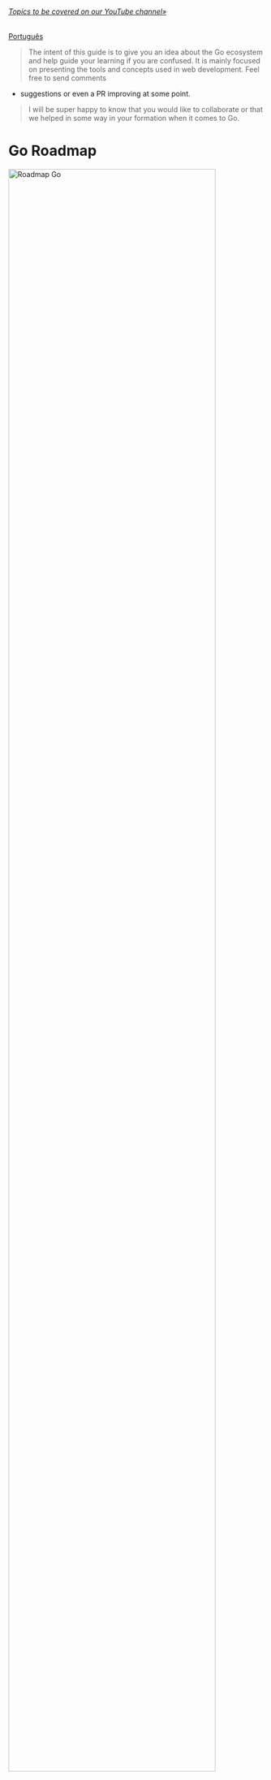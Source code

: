 ###### [Topics to be covered on our YouTube channel»](https://www.youtube.com/user/jeffotoni)

[Português](./README_ptbr.md)

> The intent of this guide is to give you an idea about the Go ecosystem and help guide your learning if you are confused. It is mainly focused on presenting the tools and concepts used in web development. Feel free to send comments
- suggestions or even a PR improving at some point. 

> I will be super happy to know that you would like to collaborate or that we helped in some way in your formation when it comes to Go.

# Go Roadmap

<img src="groadmap.png" alt="Roadmap Go" style="height: 90%; width:90%;"/>

<object data="groadmap.pdf" type="application/pdf" width="80%" height="80%">
    <embed src="groadmap.pdf">
        <p>This browser does not support PDFs. Please download the PDF to view it: <a href="groadmap.pdf">Download PDF</a>.</p>
    </embed>
</object>

# Sumary

1. Basic & Intermediate Concepts
    - [generics](https://gomanual.jeffotoni.com/pages/generics/)    
    - [constants](https://gomanual.jeffotoni.com/pages/language_introduction/introduction/constants.html)
    - [variables](https://gomanual.jeffotoni.com/pages/language_introduction/introduction/variables.html)
    - [iota](https://gomanual.jeffotoni.com/pages/language_introduction/introduction/iota.html)
    - [func init](https://gomanual.jeffotoni.com/pages/language_introduction/introduction/init.html)
    - [types](https://gomanual.jeffotoni.com/pages/language_introduction/types/index.html)
    - [funcs](https://gomanual.jeffotoni.com/pages/functions/index.html) 
    - [variadic](https://gomanual.jeffotoni.com/pages/functions/variadic_functions.html) 
    - [return multiples values](https://gomanual.jeffotoni.com/pages/functions/return.html)
    - [closures/anonymous functions](https://gomanual.jeffotoni.com/pages/functions/closures.html)
    - [array](https://gomanual.jeffotoni.com/pages/arrays/index.html)
    - [slice](https://gomanual.jeffotoni.com/pages/slices/index.html)
    - [for](https://gomanual.jeffotoni.com/pages/structures_controlers/for.html)
    - [switch](https://gomanual.jeffotoni.com/pages/structures_controlers/switch.html) 
    - [if / else](https://gomanual.jeffotoni.com/pages/structures_controlers/if_else.html)
    - [range](https://gomanual.jeffotoni.com/pages/structures_controlers/range.html)
    - [make](https://gomanual.jeffotoni.com/pages/slices/make.html)
    - [new](https://gomanual.jeffotoni.com/pages/structs/new.html)
    - [maps](https://gomanual.jeffotoni.com/pages/maps/index.html)
    - [pointers](https://gomanual.jeffotoni.com/pages/pointers/index.html)
    - [structs](https://gomanual.jeffotoni.com/pages/structs/index.html)
    - [methods](https://gomanual.jeffotoni.com/pages/methods/index.html)
    - [type interface](https://gomanual.jeffotoni.com/pages/language_introduction/types/interface.html)
    - [interface{}](https://gomanual.jeffotoni.com/pages/language_introduction/types/interface_type.html)
    - [defer](https://gomanual.jeffotoni.com/pages/functions/defer.html)
    - [error](https://gomanual.jeffotoni.com/pages/language_introduction/types/error.html) 
    - [panic](https://gomanual.jeffotoni.com/pages/erros/panic.html)
    - [recover](https://gomanual.jeffotoni.com/pages/erros/recover.html)

2. Goroutines
    - [channel](https://gomanual.jeffotoni.com/pages/goroutines/channels.html)
    - [channel buffer](https://gomanual.jeffotoni.com/pages/goroutines/channel_buffering.html)
    - [select](https://gomanual.jeffotoni.com/pages/goroutines/select.html)
    - [sync.Mutex](https://pkg.go.dev/sync#Mutex)
    - [sync.Map](https://pkg.go.dev/sync#Map)
    - [sync.WaitGroup](https://gomanual.jeffotoni.com/pages/goroutines/wait_groups.html)
    - [sync.Pool](https://pkg.go.dev/sync#Pool)

3. Runtime
    - [runtime.GOMAXPROCS](https://pkg.go.dev/runtime#GOMAXPROCS)
    - [runtime.NumCPU()](https://pkg.go.dev/runtime#NumCPU)   
    - [runtime.NumGoroutine()](https://pkg.go.dev/runtime#NumGoroutine)
    
4. go
    - [go test](https://gomanual.jeffotoni.com/pages/testes/index.html)
        - [go test -v](https://gomanual.jeffotoni.com/pages/testes/unit.html)
        - [go test -run ^NameFunc$](https://gomanual.jeffotoni.com/pages/testes/index.html)
        - [go test -coverprofile](https://gomanual.jeffotoni.com/pages/testes/coverage.html)
        - [go test ../../](https://gomanual.jeffotoni.com/pages/testes/index.html)
        - [go test -bench . -benchmem](https://gomanual.jeffotoni.com/pages/testes/benchmark.html)
        - [go test -fuzz=Fuzz](https://gomanual.jeffotoni.com/pages/testes/fuzz.html)

    - go build & go run .
        - [go run .](https://gomanual.jeffotoni.com/pages/commands/go_run.html)
        - [go run -race .](https://gomanual.jeffotoni.com/pages/commands/go_run.html)
        - [CGO_ENABLED=0 go build](https://gomanual.jeffotoni.com/pages/commands/go_build.html)
        - [go build -ldflags="-s -w"](https://gomanual.jeffotoni.com/pages/commands/go_build.html)
        - [go build -gcflags '-m -l'](https://gomanual.jeffotoni.com/pages/commands/go_build.html)
        - [GOOS=linux GOARCH=amd64 go build](https://gomanual.jeffotoni.com/pages/commands/go_build.html)
        - [go build GOARCH=wasm GOOS=js go build](https://gomanual.jeffotoni.com/pages/commands/go_build.html)
        - [go build -gcflags -S](https://gomanual.jeffotoni.com/pages/commands/go_build.html)
        - [go help buildmode](https://gomanual.jeffotoni.com/pages/commands/index.html)
        - [go build -buildmode=plugin](https://gomanual.jeffotoni.com/pages/commands/go_build.html)

    - [go install golang.org/x/website/tour@latest](https://gomanual.jeffotoni.com/pages/commands/go_install.html)

5. Modules
    - package & import
        - [import ..](https://www.digitalocean.com/community/tutorials/importing-packages-in-go)
        - [import "fmt"](https://www.digitalocean.com/community/tutorials/importing-packages-in-go)
        - [import "my-pkg/util"](https://www.digitalocean.com/community/tutorials/importing-packages-in-go)
        - [package mypkg](https://www.digitalocean.com/community/tutorials/how-to-write-packages-in-go)

    - [go.mod](https://gomanual.jeffotoni.com/pages/commands/go_mod.html)
    - [go.sum](https://faun.pub/understanding-go-mod-and-go-sum-5fd7ec9bcc34)
    - [go mod init](https://gomanual.jeffotoni.com/pages/commands/go_mod.html)
    - [go mod tidy](https://gomanual.jeffotoni.com/pages/commands/go_mod.html)
    - [go mod vendor](https://gomanual.jeffotoni.com/pages/commands/go_mod.html)
    - [go mod download](https://gomanual.jeffotoni.com/pages/commands/go_mod.html)
    - [go env](https://linuxcommandlibrary.com/man/go-env)
    - [GO111MODULE=on](https://www.codetd.com/pt/article/12986396)
    - [GOARCH=amd64](https://buaq.net/go-1925.html)
    - [GOPRIVATE](https://goproxy.io/docs/GOPRIVATE-env.html)
    - [GOPROXY](https://jfrog.com/blog/why-goproxy-matters-and-which-to-pick/)
    - [GOSUMDB](https://goproxy.io/docs/GOSUMDB-env.html)

6. Patterns
    - [Build](https://refactoring.guru/design-patterns/builder/go/example#example-0)
    - [Factory Method](https://refactoring.guru/design-patterns/factory-method/go/example#example-0)
    - [Abstract Factory](https://refactoring.guru/design-patterns/abstract-factory/go/example#example-0)
    - [Adapter](https://refactoring.guru/design-patterns/adapter/go/example#example-0)
    - [Bridge](https://refactoring.guru/design-patterns/bridge/go/example#example-0)
    - [Facade](https://refactoring.guru/design-patterns/facade/go/example#example-0)
    - [Composite](https://refactoring.guru/design-patterns/composite/go/example#example-0)
    - [Decorator](https://refactoring.guru/design-patterns/decorator/go/example#example-0)
    - [Prototype](https://refactoring.guru/design-patterns/prototype/go/example#example-0)
    - [Singleton](https://refactoring.guru/design-patterns/singleton/go/example#example-1)
    - [Template Method](https://refactoring.guru/design-patterns/template-method/go/example#example-0)

7. fasthttp
    - Frameworks
        - [Fiber](https://github.com/gofiber/fiber)
        - [Gramework](https://github.com/gramework/gramework)

    - Middleware
        - Iu
        - fiber-middleware

    - Routing
        - [fasthttp-routing](https://github.com/qiangxue/fasthttp-routing)
        - [atreugo](https://github.com/savsgio/atreugo)

    - Websocket
        - fast-http-socket
        - [fastws](https://github.com/dgrr/fastws)

8. net/http
    - Server
        - [http.NewServeMux](https://pkg.go.dev/net/http#NewServeMux)
        - [http.Server](https://pkg.go.dev/net/http#Server)
        - [http.HandlerFunc](https://pkg.go.dev/net/http#HandlerFunc)
        - [http.HandleFunc](https://pkg.go.dev/net/http#HandleFunc)
        - [http.Handle](https://pkg.go.dev/net/http#Handle)
        - [http.Handler](https://pkg.go.dev/net/http#Handler)
        - [http.Status](https://pkg.go.dev/net/http#Status)
        - [next.ServeHTTP](https://pkg.go.dev/net/http#ServeHTTP)
        - [ListenAndServe](https://pkg.go.dev/net/http#ListenAndServe)
        - [ListenAndServeTLS](https://pkg.go.dev/net/http#ListenAndServeTLS)
        - [http.FileServer](https://pkg.go.dev/net/http#FileServer)
        - [http.Dir](https://pkg.go.dev/net/http#Dir)
        - [http.StripPrefix](https://pkg.go.dev/net/http#StripPrefix)
        - Embed
        - [http.FS](https://pkg.go.dev/net/http#FS)
        - html/template
            - [template.ParseFiles](https://pkg.go.dev/html/template#ParseFiles)
            - [template.Parse](https://pkg.go.dev/html/template#Parse)
            - [template.ParseFS](https://pkg.go.dev/html/template#ParseFS)
            - [template.New](https://pkg.go.dev/html/template#New)
            - [template.Must](https://pkg.go.dev/html/template#Must)
            - [template.Execute](https://pkg.go.dev/html/template#Execute)
            - [template.ExecuteTemplate](https://pkg.go.dev/html/template#ExecuteTemplate)

    - Client
        - [http.Transport](https://pkg.go.dev/net/http#Transport)
        - [http.Client](https://pkg.go.dev/net/http#Client)
        - [http.Get](https://pkg.go.dev/net/http#Get)
        - [http.Post](https://pkg.go.dev/net/http#Post)
        - [http.PostForm](https://pkg.go.dev/net/http#PostForm)
        - [ioutil.ReadAll(r io.Reader)](https://pkg.go.dev/io/ioutil#ReadAll)
        - [http.NewRequest](https://pkg.go.dev/net/http#NewRequest)
        - [http.NewRequestContext](https://pkg.go.dev/net/http#NewRequestContext)
        - [Context.WithCancel](https://pkg.go.dev/context#WithCancel)

    - Web Frameworks
        - [gin](https://github.com/gin-gonic/gin)
        - [echo](https://github.com/labstack/echo)
        - [beego](https://github.com/beego/beego)
        - [iris](https://github.com/kataras/iris)
        - [martini](https://github.com/go-martini/martini)
        - gocraft
        - [revel](https://github.com/revel/revel)
        - [buffalo](https://github.com/gobuffalo/buffalo)
        - [chi](https://github.com/go-chi/chi)
        - [macaron](https://github.com/go-macaron/macaron)
        - [webgo](https://github.com/bnkamalesh/webgo)

    - Routers
        - [alien](https://github.com/gernest/alien)
        - [bellt](https://github.com/GuilhermeCaruso/bellt)
        - [bone](https://github.com/go-zoo/bone)
        - [bxog](https://github.com/claygod/Bxog)
        - [goroute](https://github.com/cloudfoundry/gorouter)
        - [httprouter](https://github.com/julienschmidt/httprouter)
        - [httptreemux](https://github.com/dimfeld/httptreemux)
        - [gorilla/mux](https://github.com/gorilla/mux)
        - [ozzo-routing](https://github.com/go-ozzo/ozzo-routing)
        - pure
        - [siesta](https://github.com/VividCortex/siesta)
        - [vestigo](https://github.com/husobee/vestigo)
        - [xmux](https://github.com/rs/xmux)
        - [xujiajun/gorouter](https://github.com/xujiajun/gorouter)

    - Middlewares
        - [negroni](https://github.com/urfave/negroni)
        - [muxchain](https://github.com/stephens2424/muxchain)
        - [go-wrap](https://github.com/hexdigest/gowrap)
        - [interpose](https://github.com/carbocation/interpose)
        - [rye](https://github.com/InVisionApp/rye)
        - Middeware libs
            - [CORS](https://docs.gofiber.io/api/middleware/cors)
            - [rate limit](https://mauricio.github.io/2021/12/30/rate-limiting-in-go.html)
            - [logging](https://gomanual.jeffotoni.com/pages/fiber/logger.html)
            - [metrics](https://prometheus.io/docs/guides/go-application/)
            - [auth](https://docs.gofiber.io/api/middleware/basicauth)
            - tracing
            - [limiter](https://docs.gofiber.io/api/middleware/limiter)
            - [jwt](https://github.com/gofiber/jwt)
            - [logger](https://gomanual.jeffotoni.com/pages/fiber/logger.html)
            - [cache](https://gomanual.jeffotoni.com/pages/fiber/cache.html)
            - Instrumentation
                - [Prometheus](https://github.com/prometheus/prometheus)
                - [Datadog](https://github.com/DataDog/datadog-agent)
                - [New Relic](https://github.com/newrelic/go-agent)
                - [loggly](https://github.com/segmentio/go-loggly)

9. Previous Knowledge
    - [git](https://git-scm.com/)
        - [git init](http://guides.beanstalkapp.com/version-control/common-git-commands.html#git-init)
        - [git add .](http://guides.beanstalkapp.com/version-control/common-git-commands.html#git-add)
        - [git commit](http://guides.beanstalkapp.com/version-control/common-git-commands.html#git-commit)
        - [git push](http://guides.beanstalkapp.com/version-control/common-git-commands.html#git-push)
        - [git merge](http://guides.beanstalkapp.com/version-control/common-git-commands.html#git-merge)
        - [git rebase](https://git-scm.com/book/pt-br/v2/Branches-no-Git-Rebase)
        - [git log](http://guides.beanstalkapp.com/version-control/common-git-commands.html#git-log)
        - [git diff](https://git-scm.com/docs/git-diff)
        - [git show](https://git-scm.com/docs/git-show)
        - [git clone](http://guides.beanstalkapp.com/version-control/common-git-commands.html#git-clone)

    - [docker](https://www.docker.com/)
        - [docker run](https://docs.docker.com/engine/reference/commandline/run/)
        - [docker build](https://docs.docker.com/engine/reference/commandline/build/)
        - [docker images](https://docs.docker.com/engine/reference/commandline/images/)
        - [docker push](https://docs.docker.com/engine/reference/commandline/push/)
        - [docker login](https://docs.docker.com/engine/reference/commandline/login/)
        - [docker ps -a](https://docs.docker.com/engine/reference/commandline/ps/)

    - [docker-compose](https://docs.docker.com/compose/)
    - [sql basic syntax](https://www.w3schools.com/sql/sql_syntax.asp)
    - [openssl](https://www.openssl.org/)
    - [ssh-keygen](https://en.wikipedia.org/wiki/Ssh-keygen)
    - [https/http](https://en.wikipedia.org/wiki/Hyper_Text_Transfer_Protocol_Secure)
    - [tls/mtls](https://www.cloudflare.com/learning/access-management/what-is-mutual-tls/)

    - Relational
        - [PostgreSQL](https://www.postgresql.org/)
        - [MySql](https://www.mysql.com/)
        - [SqlServer](https://www.microsoft.com/sql-server/sql-server-2019)
        - [Oracle](https://www.oracle.com/br/database/)
        - [MariaDB](https://mariadb.org/)

    - NoSql
        - [MongoDB](https://www.mongodb.com)
        - [Cassandra](https://cassandra.apache.org/_/index.html)
        - [RavenDB](https://ravendb.net/)
        - [RethinkDB](https://rethinkdb.com/)
        - [CouchDB](https://couchdb.apache.org/)
        - [CockroachDB](https://www.cockroachlabs.com/)
        - [Redis](https://redis.io/)
        - [Elasticsearch](https://www.elastic.co/what-is/elasticsearch)
        - [ArangoDB](https://www.arangodb.com/)

    - Queue
        - [RabbitMQ](https://www.rabbitmq.com/)
        - [KubeMQ](https://kubemq.io/)
        - [SQS Aws](https://aws.amazon.com/sqs/)
        - [Pub/Sub Google Cloud](https://cloud.google.com/pubsub)
        - [Beanstalk](https://aws.amazon.com/elasticbeanstalk/)
        - [ActiveMQ](https://activemq.apache.org/)

    - Stream
        - [Kafka](https://kafka.apache.org/)
        - [Redpanda](https://redpanda.com/)
        - [KubeMQ](https://kubemq.io/)
        - [Nats](https://nats.io/)
        - [Kinesis Aws](https://aws.amazon.com/kinesis/)

    - Protocols
        - Applications
            - [gRPC](https://grpc.io/)
            - [rpc](https://en.wikipedia.org/wiki/Remote_procedure_call)
            - [xml-rpc](https://en.wikipedia.org/wiki/XML-RPC)
            - [WebSocket](https://developer.mozilla.org/docs/Web/API/WebSockets_API)
        - Serialization
            - [Protobuf Buffer](https://developers.google.com/protocol-buffers)
            - [gob](https://go.dev/blog/gob)
            - [msgpack](https://msgpack.org/)
            - [bson](https://www.mongodb.com/docs/manual/reference/bson-types/)
            - [Avro](https://avro.apache.org/)
            - [Thrift](https://thrift.apache.org/)
            - [json](https://www.json.org/json-en.html)
            - [xml](https://pt.wikipedia.org/wiki/XML)
        - [tcp](https://en.wikipedia.org/wiki/Transmission_Control_Protocol)
        - [udp](https://en.wikipedia.org/wiki/User_Datagram_Protocol)
        - [http](https://developer.mozilla.org/docs/Web/HTTP/Overview)
        - [http2](https://developers.google.com/web/fundamentals/performance/http2)
        - [http3](https://en.wikipedia.org/wiki/HTTP/3)
        - [MQTT](https://mqtt.org/)
